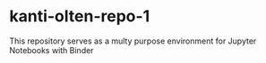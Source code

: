 # kanti-olten-repo-1
This repository serves as a multy purpose environment for Jupyter Notebooks with Binder
